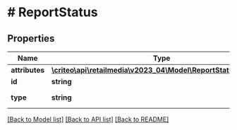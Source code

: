 # # ReportStatus

## Properties

Name | Type | Description | Notes
------------ | ------------- | ------------- | -------------
**attributes** | [**\criteo\api\retailmedia\v2023_04\Model\ReportStatusAttributes**](ReportStatusAttributes.md) |  |
**id** | **string** | The reportId |
**type** | **string** | Always \&quot;RetailMediaReportStatus\&quot; |

[[Back to Model list]](../../README.md#models) [[Back to API list]](../../README.md#endpoints) [[Back to README]](../../README.md)
